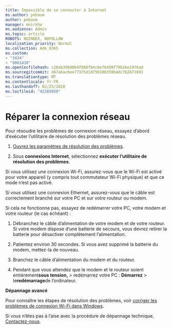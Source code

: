 ```yaml
---
title: Impossible de se connecter à Internet
ms.author: pebaum
author: pebaum
manager: mnirkhe
ms.audience: Admin
ms.topic: article
ROBOTS: NOINDEX, NOFOLLOW
localization_priority: Normal
ms.collection: Adm_O365
ms.custom:
- "3434"
- "9001438"
ms.openlocfilehash: c28ab39b88b4f088fb4c6e76450f79b16e1976ad
ms.sourcegitcommit: d87a6ac6ee77375d1d750100359b4dc7b2871691
ms.translationtype: MT
ms.contentlocale: fr-FR
ms.lasthandoff: 02/25/2020
ms.locfileid: "42265050"
---
```

# <a name="fix-network-connection"></a>Réparer la connexion réseau

Pour résoudre les problèmes de connexion réseau, essayez d’abord d’exécuter l’utilitaire de résolution des problèmes réseau. 

1. [Ouvrez les paramètres de résolution des problèmes](ms-settings:troubleshoot).

2. Sous **connexions Internet**, sélectionnez **exécuter l’utilitaire de résolution des problèmes**.

Si vous utilisez une connexion Wi-Fi, assurez-vous que le Wi-Fi est activé pour votre appareil (y compris tout commutateur Wi-Fi physique) et que ce mode n’est pas activé.

Si vous utilisez une connexion Ethernet, assurez-vous que le câble est correctement branché sur votre PC et sur votre routeur ou modem.

Si cela ne fonctionne pas, essayez de redémarrer votre PC, votre modem et votre routeur (le cas échéant) :

1. Débranchez le câble d’alimentation de votre modem et de votre routeur. Si votre modem dispose d’une batterie de secours, vous devrez retirer la batterie pour désactiver complètement l’alimentation.

2. Patientez environ 30 secondes. Si vous avez supprimé la batterie du modem, mettez-la de nouveau.

3. Branchez le câble d’alimentation du modem et du routeur.

4. Pendant que vous attendez que le modem et le routeur soient entièrement**sous tension,** > redémarrez votre PC : **Démarrez** > le**redémarrage**de l’ordinateur.

**Dépannage avancé**

Pour connaître les étapes de résolution des problèmes, voir [corriger les problèmes de connexion Wi-Fi dans Windows](https://support.microsoft.com/help/10741?ocid=SMC10741%2F). 

Si vous n’êtes pas à l’aise avec la procédure de dépannage technique, [Contactez-nous](https://support.microsoft.com/contactus).
